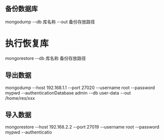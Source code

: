 ## 备份数据库
mongodump --db 库名称 --out 备份存放路径

# 执行恢复库
mongorestore --db 库名称 备份存放路径

## 导出数据
mongodump --host 192.168.1.1 --port 27020 --username root --password mypwd --authenticationDatabase admin --db user-data --out /home/res/xxx

## 导入数据
mongorestore --host 192.168.2.2 --port 27019 --username root --password mypwd --authenticatio
